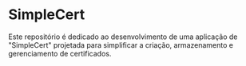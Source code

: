 # SimpleCert
Este repositório é dedicado ao desenvolvimento de uma aplicação de "SimpleCert" projetada para simplificar a criação, armazenamento e gerenciamento de certificados.
